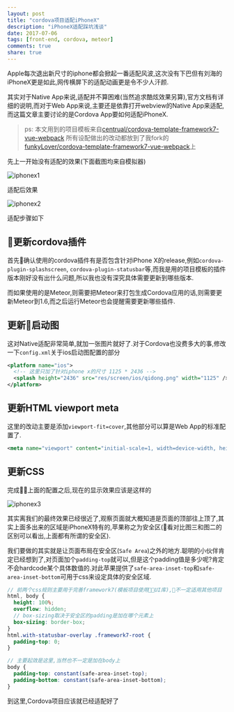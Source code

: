 ```yaml
---
layout: post
title: "cordova项目适配iPhoneX"
description: "iPhoneX适配踩坑浅谈"
date: 2017-07-06
tags: [front-end, cordova, meteor]
comments: true
share: true
---
```


Apple每次退出新尺寸的iphone都会掀起一番适配风波,这次没有下巴但有刘海的iPhoneX更是如此,网传横屏下的适配动画更是令不少人汗颜.

其实对于Native App来说,适配并不算困难(当然追求酷炫效果另算),官方文档有详细的说明,而对于Web App来说,主要还是依靠打开webview的Native App来适配,而这篇文章主要讨论的是Cordova App要如何适配iPhoneX.

> ps: 本文用到的项目模板来自[centrual/cordova-template-framework7-vue-webpack](https://github.com/centrual/cordova-template-framework7-vue-webpack)
>    所有设配做出的改动都放到了我fork的[funkyLover/cordova-template-framework7-vue-webpack](https://github.com/funkyLover/cordova-template-framework7-vue-webpack)上

先上一开始没有适配的效果(下面截图均来自模拟器)

![iphonex1](/images/2017-11/iphonex1.png "iphone x - before")

适配后效果

![iphonex2](/images/2017-11/iphonex2.png "iphone x - after")

适配步骤如下

## 更新cordova插件

首先确认使用的cordova插件有是否包含针对iPhone X的release,例如`cordova-plugin-splashscreen`, `cordova-plugin-statusbar`等,而我是用的项目模板的插件版本刚好没有出什么问题,所以我也没有深究具体需要更新到哪些版本.

而如果使用的是Meteor,则需要把Meteor来打包生成Cordova应用的话,则需要更新Meteor到1.6,而之后运行Meteor也会提醒需要更新哪些插件.

## 更新启动图

这对Native适配非常简单,就加一张图片就好了.对于Cordova也没费多大的事,修改一下`config.xml`关于ios启动图配置的部分

```xml
<platform name="ios">
  <!-- 这里只加了针对iphone x的尺寸 1125 * 2436 -->
  <splash height="2436" src="res/screen/ios/qidong.png" width="1125" />
</platform>
```

## 更新HTML viewport meta

这里的改动主要是添加`viewport-fit=cover`,其他部分可以算是Web App的标准配置了.

```xml
<meta name="viewport" content="initial-scale=1, width=device-width, height=device-height, maximum-scale=1, minimum-scale=1, user-scalable=no, viewport-fit=cover">
```

## 更新CSS

完成上面的配置之后,现在的显示效果应该是这样的

![iphonex3](/images/2017-11/iphonex3.png "iphone x - middle")

其实离我们的最终效果已经很近了,观察页面就大概知道是页面的顶部往上顶了,其实上面多出来的区域是iPhoneX特有的,苹果称之为安全区(看对比图三和图二的区别可以看出,上面都有所谓的安全区).

我们要做的其实就是让页面布局在安全区(`Safe Area`)之外的地方.聪明的小伙伴肯定已经想到了,对页面加个`padding-top`就可以,但是这个padding值是多少呢?肯定不会hardcode某个具体数值的.对此苹果提供了`safe-area-inset-top`和`safe-area-inset-bottom`可用于css来设定具体的安全区域.

```scss
// 前两个css规则主要用于完善framework7(模板项目使用UI库),不一定适用其他项目
html, body {
  height: 100%;
  overflow: hidden;
  // box-sizing取决于安全区的padding是加在哪个元素上
  box-sizing: border-box;
}
html.with-statusbar-overlay .framework7-root {
  padding-top: 0;
}

// 主要起效是这里,当然也不一定是加在body上
body {
  padding-top: constant(safe-area-inset-top);
  padding-bottom: constant(safe-area-inset-bottom);
}
```

到这里,Cordova项目应该就已经适配好了
